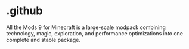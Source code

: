 # .github
All the Mods 9 for Minecraft is a large-scale modpack combining technology, magic, exploration, and performance optimizations into one complete and stable package.
